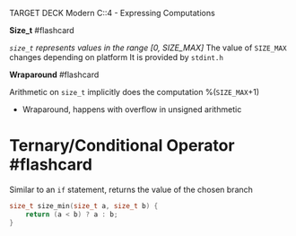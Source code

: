 TARGET DECK
Modern C::4 - Expressing Computations

**Size_t** #flashcard 

*`size_t` represents values in the range [0, SIZE_MAX]*
The value of `SIZE_MAX` changes depending on platform
It is provided by `stdint.h`
<!--ID: 1715965923480-->


**Wraparound** #flashcard 

Arithmetic on `size_t` implicitly does the computation %(`SIZE_MAX`+1)
- Wraparound, happens with overflow in unsigned arithmetic
<!--ID: 1715965923485-->


# Ternary/Conditional Operator #flashcard 

Similar to an `if` statement, returns the value of the chosen branch
```C
size_t size_min(size_t a, size_t b) {
	return (a < b) ? a : b;
}
```
<!--ID: 1715965923489-->

